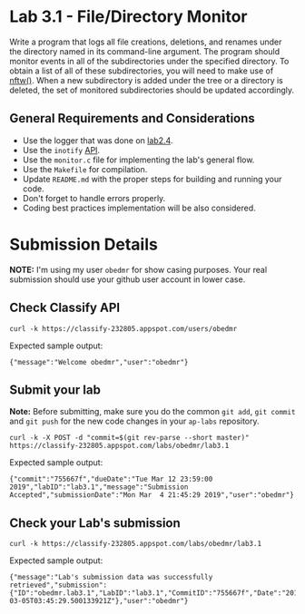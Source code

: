 Lab 3.1 - File/Directory Monitor
================================

Write a program that logs all file creations, deletions, and renames under the directory named in its command-line argument.
The program should monitor events in all of the subdirectories under the specified directory.
To obtain a list of all of these subdirectories, you will need to make use of [nftw()](https://linux.die.net/man/3/nftw).
When a new subdirectory is added under the tree or a directory is deleted, the set of monitored subdirectories should be updated accordingly.

General Requirements and Considerations
---------------------------------------
- Use the logger that was done on [lab2.4](https://github.com/CodersSquad/ap-labs/tree/master/labs/lab2.4).
- Use the `inotify` [API](http://man7.org/linux/man-pages/man7/inotify.7.html).
- Use the `monitor.c` file for implementing the lab's general flow.
- Use the `Makefile` for compilation.
- Update `README.md` with the proper steps for building and running your code.
- Don't forget to handle errors properly.
- Coding best practices implementation will be also considered.


Submission Details
==================

**NOTE:** I'm using my user `obedmr` for show casing purposes. Your real submission should use your github user account in lower case.

## Check Classify API
```
curl -k https://classify-232805.appspot.com/users/obedmr
```
Expected sample output:
```
{"message":"Welcome obedmr","user":"obedmr"}
```


## Submit your lab
**Note:** Before submitting, make sure you do the common `git add`, `git commit` and `git push` for the new code changes in your `ap-labs` repository.
```
curl -k -X POST -d "commit=$(git rev-parse --short master)" https://classify-232805.appspot.com/labs/obedmr/lab3.1
```

Expected sample output:
```
{"commit":"755667f","dueDate":"Tue Mar 12 23:59:00 2019","labID":"lab3.1","message":"Submission Accepted","submissionDate":"Mon Mar  4 21:45:29 2019","user":"obedmr"}
```


## Check your Lab's submission
```
curl -k https://classify-232805.appspot.com/labs/obedmr/lab3.1
```

Expected sample output:
```
{"message":"Lab's submission data was successfully retrieved","submission":{"ID":"obedmr.lab3.1","LabID":"lab3.1","CommitID":"755667f","Date":"2019-03-05T03:45:29.500133921Z"},"user":"obedmr"}
```
